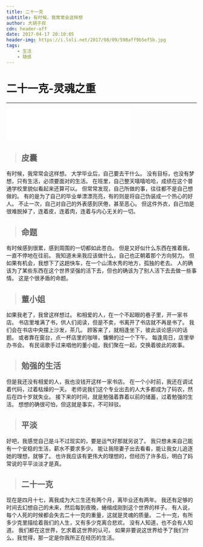 ```yaml
---
title: 二十一克
subtitle: 有时候，我常常会这样想
author: 大胡子叔
cdn: header-off
date: 2017-04-17 20:10:05
header-img: https://i.loli.net/2017/08/09/598aff9b5ef5b.jpg
tags:
    - 生活
    - 随感
---
```


# 二十一克-灵魂之重
---
<iframe frameborder="no" border="0" marginwidth="0" marginheight="0" width=330 height=86 src="//music.163.com/outchain/player?type=2&id=27646198&auto=1&height=66"></iframe>

>## 皮囊

有时候，我常常会这样想。
大学毕业后，自己要去干什么。
没有目标，也没有梦想，只有生活，必须要面对的生活。
在班里，自己整天嘻嘻哈哈，成绩在这个普通学校里貌似看起来还算可以。
但常常发现，自己所做的事，往往都不是自己想做的。
有的是为了自己的毕业单漂漂亮亮，有的则是将自己伪装成一个热心的好人。
不止一次，自己对自己的外表感到厌倦，甚至恶心。
但这件外衣，自己怕是很难脱掉了，连着皮，连着肉，连着与内心无关的一切。

>## 命题

有时候感到很累，感到周围的一切都如此苍白。
但是又好似什么东西在推着我，一直不停地在往前。
我知道未来我应该做什么，自己也正朝着那个方向努力。
但如果有机会，我想下了这趟快车，在一个山清水秀的地方，孤独的老去。
人的确该为了某些东西在这个世界坚强的活下去，但也的确该为了别人活下去去做一些事情。
这是个很矛盾的命题。

>## 董小姐

如果我老了，我曾这样想过。
和相爱的人，在一个不起眼的巷子里，开一家书店。
书店里堆满了书，供人们阅读，但是不卖，书离开了书店就不再是书了。
我们会在书店中央摆上沙发，茶几。
顾客来了，就相逢坐下，彼此谈论感兴的话题。
或者靠在窗台，点一杯店里的咖啡，慵懒的过一个下午。
每逢周日，店里举办书会。
有民谣歌手过来唱他的董小姐，我们聚在一起，交换着彼此的故事。

>## 勉强的生活

但是我还没有相爱的人，我也没钱开这样一家书店。
在一个小时前，我还在调试着代码，过着枯燥的一天。
老师说我们这个专业出去的人大多都成为了码农，然后在四十岁就失业。
接下来的时间，就是勉强着靠着以前的储蓄，过着勉强的生活。
想想的确很可怕，但这就是事实，不可辩驳。

>## 平淡

好吧，我感觉自己是斗不过现实的，要是运气好那就另说了。
我只想未来自己能有一个安稳的生活，薪水不要求多少。
能让我陪妻子出去看看，能让我女儿追逐她的理想，就够了。
也许我应该有更伟大的理想的，但经历了许多后，明白了妈常说的平平淡淡才是真。

>## 二十一克

现在是四月十七，离我成为大三生还有两个月，离毕业还有两年。
我还有足够的时间去幻想自己的未来，然后每到夜晚，蜷缩成刚到这个世界的样子。
有人说，每个人死的时候都会失去二十一克的重量，这就是灵魂的质量。
二十一克，有所多少克里描绘着我们的人生，又有多少克离合悲欢。
没有人知道，也不会有人知道。
我们都在这世界，乞求着这世界的认可。
如果非要说这世界给予了我们什么，我觉得，那一定是你我所正在经历的生活。
